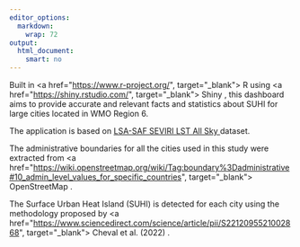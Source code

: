 ```yaml
---
editor_options: 
  markdown: 
    wrap: 72
output: 
  html_document: 
    smart: no
---
```


Built in <a href="https://www.r-project.org/", target="_blank"> R </a> using 
<a href="https://shiny.rstudio.com/", target="_blank">
Shiny </a>, this dashboard aims to provide accurate and relevant facts
and statistics about SUHI for large cities located in WMO Region 6. 

The application is based
on  <a href = "https://landsaf.ipma.pt/en/products/land-surface-temperature/lst/" target="_blank"> LSA-SAF SEVIRI LST All Sky </a> dataset.

The administrative boundaries for all the cities used in this study were extracted from 
 <a href="https://wiki.openstreetmap.org/wiki/Tag:boundary%3Dadministrative#10_admin_level_values_for_specific_countries", target="_blank"> OpenStreetMap </a>.
 
 The Surface Urban Heat Island (SUHI) is detected for each city using the methodology proposed by  <a href="https://www.sciencedirect.com/science/article/pii/S2212095521002868", target="_blank">  Cheval et al. (2022) </a>.


